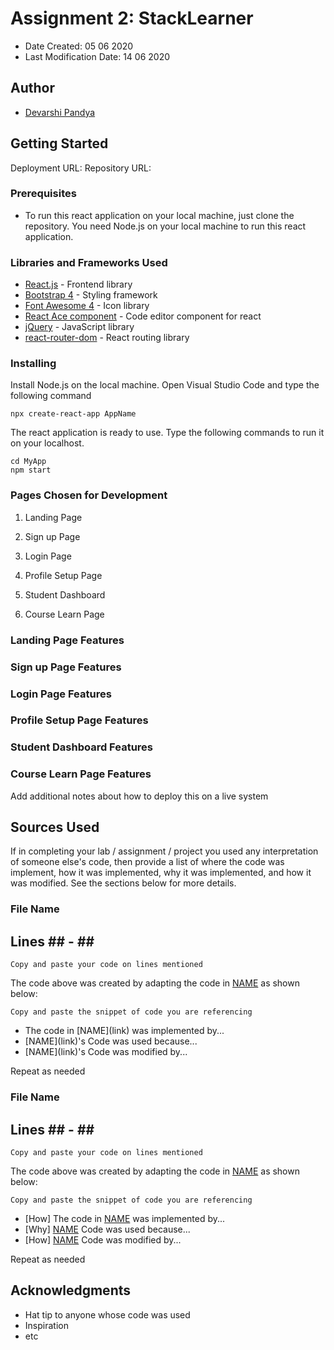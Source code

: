 # Assignment 2: StackLearner

* Date Created: 05 06 2020
* Last Modification Date: 14 06 2020

## Author

* [Devarshi Pandya](devarshi.pandya@dal.ca)

## Getting Started

Deployment URL:
Repository URL:

### Prerequisites

* To run this react application on your local machine, just clone the repository. You need Node.js on your local machine to run this react application.

### Libraries and Frameworks Used

* [React.js](https://reactjs.org/) - Frontend library
* [Bootstrap 4](https://getbootstrap.com/docs/4.0/getting-started/introduction/) - Styling framework
* [Font Awesome 4](https://fontawesome.com/icons?d=gallery) - Icon library
* [React Ace component](https://github.com/securingsincity/react-ace) - Code editor component for react
* [jQuery](https://jquery.com/) - JavaScript library
* [react-router-dom](https://www.npmjs.com/package/react-router-dom) - React routing library

### Installing

Install Node.js on the local machine.
Open Visual Studio Code and type the following command

```
npx create-react-app AppName
```

The react application is ready to use. Type the following commands to run it on your localhost.

```
cd MyApp
npm start
```

### Pages Chosen for Development
1. Landing Page

2. Sign up Page
3. Login Page
4. Profile Setup Page
5. Student Dashboard
6. Course Learn Page

### Landing Page Features

### Sign up Page Features

### Login Page Features

### Profile Setup Page Features

### Student Dashboard Features

### Course Learn Page Features

Add additional notes about how to deploy this on a live system

## Sources Used

If in completing your lab / assignment / project you used any interpretation of someone else's code, then provide a list of where the code was implement, how it was implemented, why it was implemented, and how it was modified. See the sections below for more details.

### File Name

Lines ## - ##
---------------

```
Copy and paste your code on lines mentioned 

```

The code above was created by adapting the code in [NAME](link) as shown below: 

```
Copy and paste the snippet of code you are referencing

```

- <!---How---> The code in [NAME](link) was implemented by...
- <!---Why---> [NAME](link)'s Code was used because...
- <!---How---> [NAME](link)'s Code was modified by...

Repeat as needed

### File Name

Lines ## - ##
---------------

```
Copy and paste your code on lines mentioned 

```

The code above was created by adapting the code in [NAME](link) as shown below: 

```
Copy and paste the snippet of code you are referencing

```

- [How] The code in [NAME](link) was implemented by...
- [Why] [NAME](link) Code was used because...
- [How] [NAME](link) Code was modified by...

Repeat as needed

## Acknowledgments

* Hat tip to anyone whose code was used
* Inspiration
* etc
